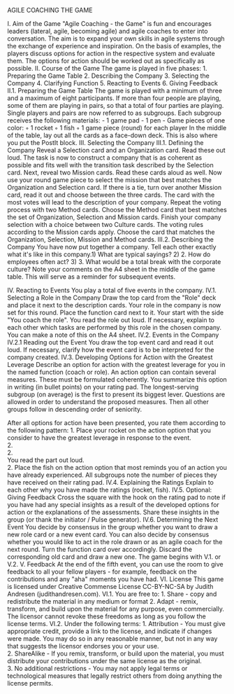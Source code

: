 AGILE COACHING THE GAME

I.  Aim of the Game
"Agile Coaching - the Game" is fun and encourages leaders (lateral, agile, becoming agile) and agile coaches to enter into conversation. The aim is to expand your own skills in agile systems through the exchange of experience and inspiration.
On the basis of examples, the players discuss options for action in the respective system and evaluate them. The options for action should be worked out as specifically as possible.
II. Course of the Game
The game is played in five phases:
1\. Preparing the Game Table
2\. Describing the Company
3\. Selecting the Company
4\. Clarifying Function
5\. Reacting to Events
6\. Giving Feedback
II.1.  Preparing the Game Table
The game is played with a minimum of three and a maximum of eight participants.
If more than four people are playing, some of them are playing in pairs, so that a total of four parties are playing. Single players and pairs are now referred to as subgroups.
Each subgroup receives the following materials:
\- 1 game pad
\- 1 pen
\- Game pieces of one color:
◦ 1 rocket
◦ 1 fish
◦ 1 game piece (round) for each player
In the middle of the table, lay out all the cards as a face-down deck. This is also where you put the PostIt block.
III. Selecting the Company
III.1.  Defining the Company
Reveal a Selection card and an Organization card. Read these out loud. The task is now to construct a company that is as coherent as possible and fits well with the transition task described by the Selection card.
Next, reveal two Mission cards. Read these cards aloud as well. Now use your round game piece to select the mission that best matches the Organization and Selection card. If there is a tie, turn over another Mission card, read it out and choose between the three cards. The card with the most votes will lead to the description of your company.
Repeat the voting process with two Method cards. Choose the Method card that best matches the set of Organization, Selection and Mission cards.
Finish your company selection with a choice between two Culture cards. The voting rules according to the Mission cards apply. Choose the card that matches the Organization, Selection, Mission and Method cards.
III.2.  Describing the Company
You have now put together a company. Tell each other exactly what it's like in this company.1) What are typical sayings?
2) 2. How do employees often act?
3) 3. What would be a total break with the corporate culture?
      Note your comments on the A4 sheet in the middle of the game table. This will serve as a reminder for subsequent events.

IV.  Reacting to Events
You play a total of five events in the company.
IV.1.  Selecting a Role in the Company
Draw the top card from the "Role" deck and place it next to the description cards. Your role in the company is now set for this round.
Place the function card next to it. Your start with the side "You coach the role".
You read the role out loud. If necessary, explain to each other which tasks are performed by this role in the chosen company. You can make a note of this on the A4 sheet.
IV.2.  Events in the Company
IV.2.1 Reading out the Event
You draw the top event card and read it out loud. If necessary, clarify how the event card is to be interpreted for the company created.
IV.3.  Developing Options for Action with the Greatest Leverage
Describe an option for action with the greatest leverage for you in the named function (coach or role). An action option can contain several measures. These must be formulated coherently.
You summarize this option in writing (in bullet points) on your rating pad.
The longest-serving subgroup (on average) is the first to present its biggest lever. Questions are allowed in order to understand the proposed measures. Then all other groups follow in descending order of seniority.

After all options for action have been presented, you rate them according to the following pattern:
1\. Place your rocket on the action option that you consider to have the greatest leverage in response to the event.\
2.\
2\.\
You read the part out loud.\
2. Place the fish on the action option that most reminds you of an action you have already experienced.
All subgroups note the number of pieces they have received on their rating pad.
IV.4.  Explaining the Ratings
Explain to each other why you have made the ratings (rocket, fish).
IV.5.  Optional: Giving Feedback
Cross the square with the hook on the rating pad to note if you have had any special insights as a result of the developed options for action or the explanations of the assessments.
Share these insights in the group (or thank the initiator / Pulse generator).
IV.6.  Determining the Next Event
You decide by consensus in the group whether you want to draw a new role card or a new event card. You can also decide by consensus whether you would like to act in the role drawn or as an agile coach for the next round. Turn the function card over accordingly.
Discard the corresponding old card and draw a new one. The game begins with V.1. or V.2.
V.  Feedback
At the end of the fifth event, you can use the room to give feedback to all your fellow players - for example, feedback on the contributions and any "aha" moments you have had.
VI. License
This game is licensed under Creative Commense License
CC-BY-NC-SA by Judith Andresen (judithandresen.com).
VI.1.  You are free to:
1\. Share - copy and redistribute the material in any medium or format
2\. Adapt - remix, transform, and build upon the material for any purpose, even commercially.
The licensor cannot revoke these freedoms as long as you follow the license terms.
VI.2.  Under the following terms:
1\. Attribution - You must give appropriate credit, provide a link to the license, and indicate if changes were made. You may do so in any reasonable manner, but not in any way that suggests the licensor endorses you or your use.\
2. ShareAlike - If you remix, transform, or build upon the material, you must distribute your contributions under the same license as the original.\
3. No additional restrictions - You may not apply legal terms or technological measures that legally restrict others from doing anything the license permits.
